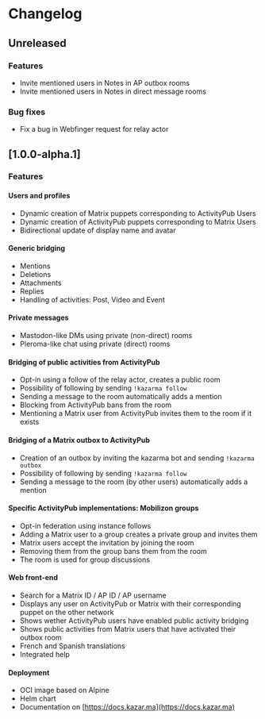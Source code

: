 # Changelog

## Unreleased

### Features

- Invite mentioned users in Notes in AP outbox rooms
- Invite mentioned users in Notes in direct message rooms

### Bug fixes

- Fix a bug in Webfinger request for relay actor

## [1.0.0-alpha.1]

### Features

#### Users and profiles

- Dynamic creation of Matrix puppets corresponding to ActivityPub Users
- Dynamic creation of ActivityPub puppets corresponding to Matrix Users
- Bidirectional update of display name and avatar

#### Generic bridging

- Mentions
- Deletions
- Attachments
- Replies
- Handling of activities: Post, Video and Event

#### Private messages

- Mastodon-like DMs using private (non-direct) rooms
- Pleroma-like chat using private (direct) rooms

#### Bridging of public activities from ActivityPub

- Opt-in using a follow of the relay actor, creates a public room
- Possibility of following by sending `!kazarma follow`
- Sending a message to the room automatically adds a mention
- Blocking from ActivityPub bans from the room
- Mentioning a Matrix user from ActivityPub invites them to the room if it exists

#### Bridging of a Matrix outbox to ActivityPub

- Creation of an outbox by inviting the kazarma bot and sending `!kazarma outbox`
- Possibility of following by sending `!kazarma follow`
- Sending a message to the room (by other users) automatically adds a mention

#### Specific ActivityPub implementations: Mobilizon groups

- Opt-in federation using instance follows
- Adding a Matrix user to a group creates a private group and invites them
- Matrix users accept the invitation by joining the room
- Removing them from the group bans them from the room
- The room is used for group discussions

#### Web front-end

- Search for a Matrix ID / AP ID / AP username
- Displays any user on ActivityPub or Matrix with their corresponding puppet on the other network
- Shows wether ActivityPub users have enabled public activity bridging
- Shows public activities from Matrix users that have activated their outbox room
- French and Spanish translations
- Integrated help

#### Deployment

- OCI image based on Alpine
- Helm chart
- Documentation on [https://docs.kazar.ma](https://docs.kazar.ma)
